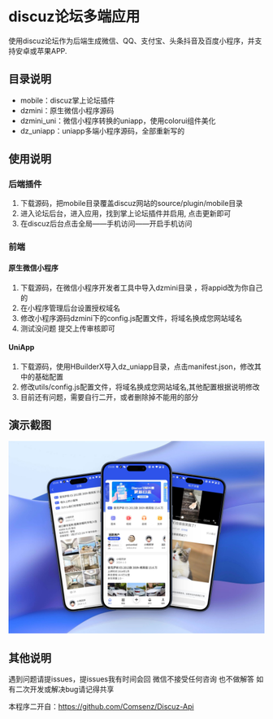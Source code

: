 #  discuz论坛多端应用

使用discuz论坛作为后端生成微信、QQ、支付宝、头条抖音及百度小程序，并支持安卓或苹果APP.

## 目录说明

-  mobile：discuz掌上论坛插件
-  dzmini：原生微信小程序源码
-  dzmini_uni：微信小程序转换的uniapp，使用colorui组件美化
-  dz_uniapp：uniapp多端小程序源码，全部重新写的
## 使用说明
### 后端插件
1. 下载源码，把mobile目录覆盖discuz网站的source/plugin/mobile目录
2. 进入论坛后台，进入应用，找到掌上论坛插件并启用, 点击更新即可
3. 在discuz后台点击全局——手机访问——开启手机访问 
### 前端
#### 原生微信小程序
 1. 下载源码，在微信小程序开发者工具中导入dzmini目录 ，将appid改为你自己的
 2. 在小程序管理后台设置授权域名
 3. 修改小程序源码dzmini下的config.js配置文件，将域名换成您网站域名
 4. 测试没问题 提交上传审核即可

#### UniApp
1.  下载源码，使用HBuilderX导入dz_uniapp目录，点击manifest.json，修改其中的基础配置
2.  修改utils/config.js配置文件，将域名换成您网站域名,其他配置根据说明修改
3.  目前还有问题，需要自行二开，或者删除掉不能用的部分

## 演示截图
![微信小程序](https://github.com/poisonboy/discuz/blob/master/images/18shots_so.jpg?raw=true)
 


 

## 其他说明

遇到问题请提issues，提issues我有时间会回 
微信不接受任何咨询 也不做解答
如有二次开发或解决bug请记得共享

本程序二开自：https://github.com/Comsenz/Discuz-Api
